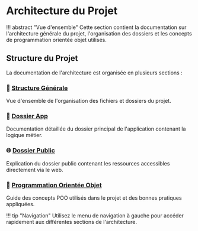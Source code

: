 # Architecture du Projet

!!! abstract "Vue d'ensemble"
    Cette section contient la documentation sur l'architecture générale du projet, l'organisation des dossiers et les concepts de programmation orientée objet utilisés.

## Structure du Projet

La documentation de l'architecture est organisée en plusieurs sections :

### 📁 [Structure Générale](Structure.md)
Vue d'ensemble de l'organisation des fichiers et dossiers du projet.

### 📂 [Dossier App](App-Directory.md)
Documentation détaillée du dossier principal de l'application contenant la logique métier.

### 🌐 [Dossier Public](Public-Directory.md)
Explication du dossier public contenant les ressources accessibles directement via le web.

### 🧬 [Programmation Orientée Objet](Programmation-Orientee-Objet.md)
Guide des concepts POO utilisés dans le projet et des bonnes pratiques appliquées.

!!! tip "Navigation"
    Utilisez le menu de navigation à gauche pour accéder rapidement aux différentes sections de l'architecture.
